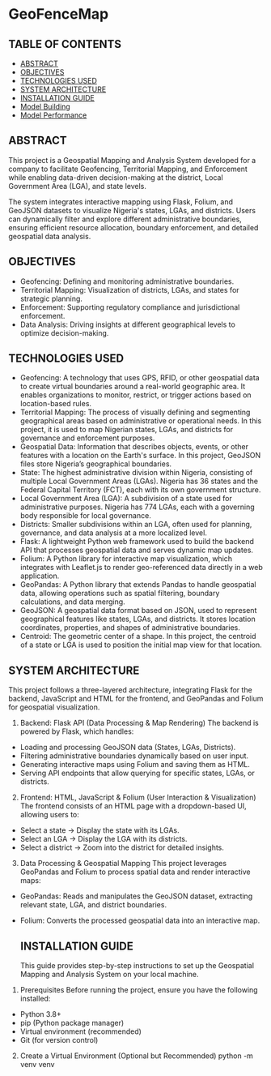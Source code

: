 # GeoFenceMap
## TABLE OF CONTENTS
- [ABSTRACT](#ABSTRACT)
- [OBJECTIVES](#OBJECTIVES)
- [TECHNOLOGIES USED](#TECHNOLOGIES-USED)
- [SYSTEM ARCHITECTURE](#SYSTEM-ARCHITECTURE)
- [INSTALLATION GUIDE](#INSTALLATION-GUIDE)
- [Model Building](#modelbuilding)
- [Model Performance](#modelperformance)

## ABSTRACT
This project is a Geospatial Mapping and Analysis System developed for a company to facilitate Geofencing, Territorial Mapping, and Enforcement while enabling data-driven decision-making at the district, Local Government Area (LGA), and state levels.

The system integrates interactive mapping using Flask, Folium, and GeoJSON datasets to visualize Nigeria's states, LGAs, and districts. Users can dynamically filter and explore different administrative boundaries, ensuring efficient resource allocation, boundary enforcement, and detailed geospatial data analysis.

## OBJECTIVES
- Geofencing: Defining and monitoring administrative boundaries.
- Territorial Mapping: Visualization of districts, LGAs, and states for strategic planning.
- Enforcement: Supporting regulatory compliance and jurisdictional enforcement.
- Data Analysis: Driving insights at different geographical levels to optimize decision-making.

## TECHNOLOGIES USED
- Geofencing: A technology that uses GPS, RFID, or other geospatial data to create virtual boundaries around a real-world geographic area. It enables organizations to monitor, restrict, or trigger actions based on location-based rules.
- Territorial Mapping: The process of visually defining and segmenting geographical areas based on administrative or operational needs. In this project, it is used to map Nigerian states, LGAs, and districts for governance and enforcement purposes.
- Geospatial Data: Information that describes objects, events, or other features with a location on the Earth's surface. In this project, GeoJSON files store Nigeria’s geographical boundaries.
- State: The highest administrative division within Nigeria, consisting of multiple Local Government Areas (LGAs). Nigeria has 36 states and the Federal Capital Territory (FCT), each with its own government structure.
- Local Government Area (LGA): A subdivision of a state used for administrative purposes. Nigeria has 774 LGAs, each with a governing body responsible for local governance.
- Districts: Smaller subdivisions within an LGA, often used for planning, governance, and data analysis at a more localized level.
- Flask: A lightweight Python web framework used to build the backend API that processes geospatial data and serves dynamic map updates.
- Folium: A Python library for interactive map visualization, which integrates with Leaflet.js to render geo-referenced data directly in a web application.
- GeoPandas: A Python library that extends Pandas to handle geospatial data, allowing operations such as spatial filtering, boundary calculations, and data merging.
- GeoJSON: A geospatial data format based on JSON, used to represent geographical features like states, LGAs, and districts. It stores location coordinates, properties, and shapes of administrative boundaries.
- Centroid: The geometric center of a shape. In this project, the centroid of a state or LGA is used to position the initial map view for that location.

## SYSTEM ARCHITECTURE
This project follows a three-layered architecture, integrating Flask for the backend, JavaScript and HTML for the frontend, and GeoPandas and Folium for geospatial visualization.

1. Backend: Flask API (Data Processing & Map Rendering)
The backend is powered by Flask, which handles:
- Loading and processing GeoJSON data (States, LGAs, Districts).
- Filtering administrative boundaries dynamically based on user input.
- Generating interactive maps using Folium and saving them as HTML.
- Serving API endpoints that allow querying for specific states, LGAs, or districts.

2. Frontend: HTML, JavaScript & Folium (User Interaction & Visualization)
The frontend consists of an HTML page with a dropdown-based UI, allowing users to:
- Select a state → Display the state with its LGAs.
- Select an LGA → Display the LGA with its districts.
- Select a district → Zoom into the district for detailed insights.

3. Data Processing & Geospatial Mapping
This project leverages GeoPandas and Folium to process spatial data and render interactive maps:
- GeoPandas: Reads and manipulates the GeoJSON dataset, extracting relevant state, LGA, and district boundaries.
- Folium: Converts the processed geospatial data into an interactive map.

  ## INSTALLATION GUIDE
  This guide provides step-by-step instructions to set up the Geospatial Mapping and Analysis System on your local machine.
1. Prerequisites
Before running the project, ensure you have the following installed:
- Python 3.8+
- pip (Python package manager)
- Virtual environment (recommended)
- Git (for version control)

2. Create a Virtual Environment (Optional but Recommended)
   python -m venv venv




